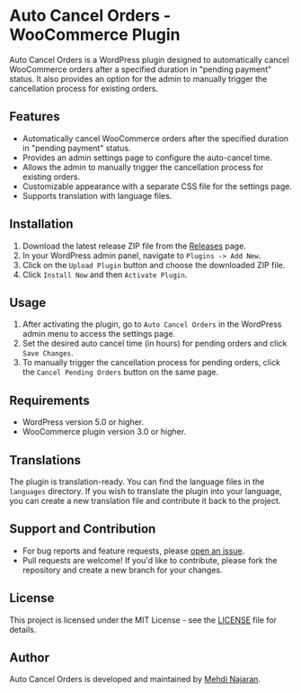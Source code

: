 # Auto Cancel Orders - WooCommerce Plugin

Auto Cancel Orders is a WordPress plugin designed to automatically cancel WooCommerce orders after a specified duration in "pending payment" status. It also provides an option for the admin to manually trigger the cancellation process for existing orders.

## Features

- Automatically cancel WooCommerce orders after the specified duration in "pending payment" status.
- Provides an admin settings page to configure the auto-cancel time.
- Allows the admin to manually trigger the cancellation process for existing orders.
- Customizable appearance with a separate CSS file for the settings page.
- Supports translation with language files.

## Installation

1. Download the latest release ZIP file from the [Releases](https://github.com/mehdi-najaran/auto-cancel-orders/releases) page.
2. In your WordPress admin panel, navigate to `Plugins -> Add New`.
3. Click on the `Upload Plugin` button and choose the downloaded ZIP file.
4. Click `Install Now` and then `Activate Plugin`.

## Usage

1. After activating the plugin, go to `Auto Cancel Orders` in the WordPress admin menu to access the settings page.
2. Set the desired auto cancel time (in hours) for pending orders and click `Save Changes`.
3. To manually trigger the cancellation process for pending orders, click the `Cancel Pending Orders` button on the same page.

## Requirements

- WordPress version 5.0 or higher.
- WooCommerce plugin version 3.0 or higher.

## Translations

The plugin is translation-ready. You can find the language files in the `languages` directory. If you wish to translate the plugin into your language, you can create a new translation file and contribute it back to the project.

## Support and Contribution

- For bug reports and feature requests, please [open an issue](https://github.com/mehdi-najaran/auto-cancel-orders/issues).
- Pull requests are welcome! If you'd like to contribute, please fork the repository and create a new branch for your changes.

## License

This project is licensed under the MIT License - see the [LICENSE](LICENSE) file for details.

## Author

Auto Cancel Orders is developed and maintained by [Mehdi Najaran](https://mehdi-najaran.ir/).
